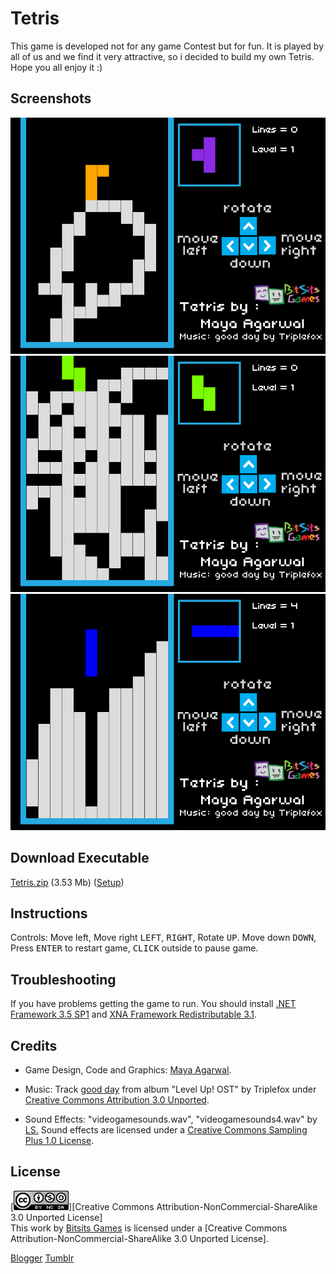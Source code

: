 Tetris
===
This game is developed not for any game Contest but for fun. It is played by all of us and we find it very attractive, so i decided to build my own Tetris. Hope you all enjoy it :) 

Screenshots
---
![](https://github.com/Bitsits/Tetris-Assets/raw/master/Blog/Tetris1.png)
![](https://github.com/Bitsits/Tetris-Assets/raw/master/Blog/Tetris2.png)
![](https://github.com/Bitsits/Tetris-Assets/raw/master/Blog/Tetris3.png)

Download Executable
---
[Tetris.zip][zip] (3.53 Mb) ([Setup][setup])

Instructions
---
Controls: Move left, Move right <kbd>LEFT</kbd>, <kbd>RIGHT</kbd>, Rotate <kbd>UP</kbd>. Move down <kbd>DOWN</kbd>, Press <kbd>ENTER</kbd> to restart game, <kbd>CLICK</kbd> outside to pause game. 

Troubleshooting
---
If you have problems getting the game to run. You should install [.NET Framework 3.5 SP1] and [XNA Framework Redistributable 3.1].

Credits
---
- Game Design, Code and Graphics: [Maya Agarwal].

- Music: Track [good day](http://www.jamendo.com/en/track/491874) from album "Level Up! OST" by Triplefox under [Creative Commons Attribution 3.0 Unported].

- Sound Effects: "videogamesounds.wav", "videogamesounds4.wav" by [LS.](http://www.freesound.org/usersViewSingle.php?id=12368) Sound effects are licensed under a [Creative Commons Sampling Plus 1.0 License].

License
---
[![](https://github.com/Bitsits/Tetris-Assets/raw/master/Blog/cc.png)][Creative Commons Attribution-NonCommercial-ShareAlike 3.0 Unported License]  
This work by [Bitsits Games] is licensed under a [Creative Commons Attribution-NonCommercial-ShareAlike 3.0 Unported License].

[.NET Framework 3.5 SP1]:http://www.microsoft.com/downloads/details.aspx?FamilyID=ab99342f-5d1a-413d-8319-81da479ab0d7
[XNA Framework Redistributable 3.1]:http://www.microsoft.com/downloads/details.aspx?FamilyID=53867a2a-e249-4560-8011-98eb3e799ef2
[Windows Installer 3.1]:http://www.microsoft.com/downloads/details.aspx?displaylang=en&FamilyID=889482fc-5f56-4a38-b838-de776fd4138c

[Creative Commons Sampling Plus 1.0 License]: http://creativecommons.org/licenses/sampling+/1.0/
[Creative Commons Attribution-ShareAlike 3.0 Unported License]:http://creativecommons.org/licenses/by-sa/3.0/
[Creative Commons Attribution 3.0 Unported]:http://creativecommons.org/licenses/by/3.0/

[Bitsits Games]: https://bitsits.blogspot.com
[Shubhajit Saha]: https://suvozit.blogspot.com
[Maya Agarwal]: https://mayaagarwal.blogspot.com

[zip]: https://github.com/Bitsits/Tetris-Assets/raw/master/Tetris.zip
[setup]: https://github.com/Bitsits/Tetris-Assets/raw/master/Tetris%20setup.zip

[Blogger](https://bitsits.blogspot.com/2010/09/tetris_27.html)
[Tumblr](https://bitsits.tumblr.com/post/96200151305/tetris-this-game-is-developed-not-for-any-game)
